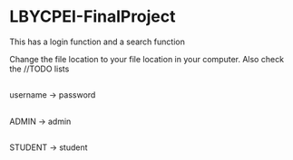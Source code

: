 # LBYCPEI-FinalProject 
This has a login function and a search function

Change the file location to your file location in your computer. Also check the //TODO lists
##
username -> password
##
ADMIN -> admin
##
STUDENT -> student
